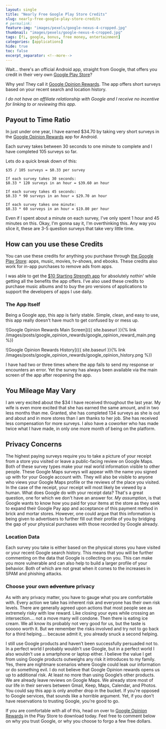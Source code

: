 ```yaml
---
layout: single
title: "Nearly Free Google Play Store Credits"
slug: nearly-free-google-play-store-credits
# permalink:
feature-img: "images/pexels/google-nexus-4-cropped.jpg"
thumbnail: "images/pexels/google-nexus-4-cropped.jpg"
tags: [fi, google, bonus, free money, entertainment]
categories: [applications]
hide: true
toc: false
excerpt_separator: <!--more-->
---
```


Wait... there's an official Android app, straight from Google, that offers you credit in their very own [Google Play Store](https://play.google.com/store)?
<!--more-->

Why yes! They call it [Google Opinion Rewards](https://play.google.com/store/apps/details?id=com.google.android.apps.paidtasks). The app offers short surveys based on your recent search and location history.

_I do not have an affiliate relationship with Google and I receive no incentive for linking to or reviewing this app._

## Payout to Time Ratio

In just under one year, I have earned $34.70 by taking very short surveys in the [Google Opinion Rewards](https://play.google.com/store/apps/details?id=com.google.android.apps.paidtasks) app for Android.

Each survey takes between 30 seconds to one minute to complete and I have completed 105 surveys so far.

Lets do a quick break down of this:

```
$35 / 105 surveys = $0.33 per survey

If each survey takes 30 seconds:
$0.33 * 120 surveys in an hour = $39.60 an hour

If each survey takes 45 seconds:
$0.33 * 90 surveys in an hour = $29.70 an hour

If each survey takes one minute:
$0.33 * 60 surveys in an hour = $19.80 per hour
```

Even if I spent about a minute on each survey, I've only spent 1 hour and 45 minutes on this. Okay, I'm gonna say it, I'm overthinking this. Any way you slice it, these are 3-5 question surveys that take very little time.

## How can you use these Credits

You can use these credits for anything you purchase through [the Google Play Store](https://play.google.com/store): apps, music, movies, tv-shows, and ebooks. These credits also work for in-app purchases to remove ads from apps.

I was able to get the [$10 Starting Strength app](https://play.google.com/store/apps/details?id=com.shabu.startingstrength&hl=en_US) for absolutely nothin' while getting all the benefits the app offers. I’ve also used these credits to purchase music albums and to buy the pro versions of applications to support the developers of apps I use daily.

### The App Itself

Being a Google app, this app is fairly stable. Simple, clean, and easy to use, this app really doesn't have much to get confused by or mess up.

![Google Opinion Rewards Main Screen]({{ site.baseurl }}{% link /images/posts/google_opinion_rewards/google_opinion_reward_main.png %})



![Google Opinion Rewards History]({{ site.baseurl }}{% link /images/posts/google_opinion_rewards/google_opinion_history.png %})

I have had two or three times where the app fails to send my response or encounters an error. Yet the survey has always been available via the main screen of the app after reopening the app.

## You Mileage May Vary

I am very excited about the $34 I have received throughout the last year. My wife is even more excited that she has earned the same amount, and in two less months than me. Granted, she has completed 134 surveys as she is out and about and in more stores than I am thanks to her job. She has received less compensation for more surveys. I also have a coworker who has made twice what I have made, in only one more month of being on the platform.

## Privacy Concerns

The highest paying surveys require you to take a picture of your receipt from a store you visited or leave a public-facing review on Google Maps. Both of these survey types make your real world information visible to other people. These Google Maps surveys will appear with the name you signed up with for your Google account with. They will also be visible to anyone who views your Google Maps profile or the reviews of the place you visited. In the case of the receipt, your receipt will most likely be viewed by a human. What does Google do with your receipt data? That's a great question, one for which we don't have an answer for. _My assumption_, is that Google wants to know how you paid for your items at the store as they seek to expand their Google Pay app and acceptance of this payment method in brick and mortar stores. However, one could argue that this information is being given to advertisers to further fill out their profile of you by bridging the gap of your physical purchases with those recorded by Google already.

### Location Data

Each survey you take is either based on the physical stores you have visited or your recent Google search history. This means that you will be further commenting on the data that Google is collecting on you. This can make you more vulnerable and can also help to build a larger profile of your behavior. Both of which are not great when it comes to the increases in SPAM and phishing attacks.

### Choose your own ~~adventure~~ privacy

As with any privacy matter, you have to gauge what you are comfortable with. Every action we take has inherent risk and everyone has their own risk levels. There are generally agreed upon actions that most people see as extremely risky with low reward. Like closing your eyes while crossing an intersection…. not a move many will condone. Then there is eating ice cream. We all know its probably not very good for us, but the taste is sooooo worth it. But we remember the risks involved and try not to go back for a third helping…. because admit it, you already snuck a second helping.

I still use Google products and haven’t been successfully persuaded not to. In a perfect world I probably wouldn’t use Google, but in a perfect world I also wouldn’t use a smartphone or laptop either. I believe the value I get from using Google products outweighs any risk it introduces to my family. Yes, there are nightmare scenarios where Google could leak our information or do something evil. I do not believe that Google Opinion rewards opens us up to additional risk. At least no more than using Google’s other products. We are already leave reviews on Google Maps. We already store most of our life in their servers between Gmail, Keep, Maps, Calendar, and Photos. You could say this app is only another drop in the bucket. If you're opposed to Google services, that sounds like a horrible argument. Yet, if you don't have reservations to trusting Google, you're good to go.

If you are comfortable with all of this, head on over to [Google Opinion Rewards](https://play.google.com/store/apps/details?id=com.google.android.apps.paidtasks) in the Play Store to download today. Feel free to comment below on why you trust Google, or why you choose to forgo a few free dollars.
